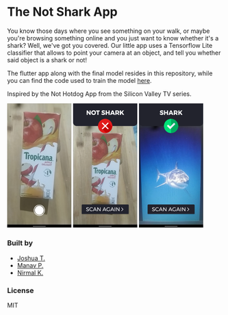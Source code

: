 # The Not Shark App

You know those days where you see something on your walk, or maybe you're browsing something online and you just want to know whether it's a shark? Well, we've got you covered. Our little app uses a Tensorflow Lite classifier that allows to point your camera at an object, and tell you whether said object is a shark or not!

The flutter app along with the final model resides in this repository, while you can find the code used to train the model [here](https://github.com/manavpatnaik/shark-classifier).

Inspired by the Not Hotdog App from the Silicon Valley TV series.

<img src="demo/screen.png" width="150"> <img src="demo/not.png" width="150"> <img src="demo/yes.png" width="150">

### Built by

- [Joshua T.](https://github.com/radiantly)
- [Manav P.](https://github.com/manavpatnaik)
- [Nirmal K.](https://github.com/cyberwizard1001)

### License

MIT

